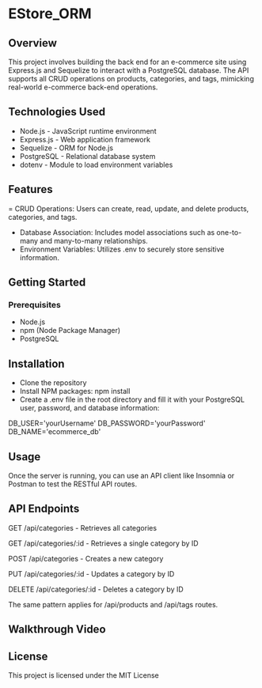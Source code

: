 # EStore_ORM
## Overview
This project involves building the back end for an e-commerce site using Express.js and Sequelize to interact with a PostgreSQL database. The API supports all CRUD operations on products, categories, and tags, mimicking real-world e-commerce back-end operations.

## Technologies Used
- Node.js - JavaScript runtime environment
- Express.js - Web application framework
- Sequelize - ORM for Node.js
- PostgreSQL - Relational database system
- dotenv - Module to load environment variables
## Features
= CRUD Operations: Users can create, read, update, and delete products, categories, and tags.
- Database Association: Includes model associations such as one-to-many and many-to-many relationships.
- Environment Variables: Utilizes .env to securely store sensitive information.
## Getting Started
### Prerequisites
- Node.js
- npm (Node Package Manager)
- PostgreSQL
## Installation
- Clone the repository
- Install NPM packages: npm install
- Create a .env file in the root directory and fill it with your PostgreSQL user, password, and database information:
  
DB_USER='yourUsername'
DB_PASSWORD='yourPassword'
DB_NAME='ecommerce_db'

## Usage
Once the server is running, you can use an API client like Insomnia or Postman to test the RESTful API routes.

## API Endpoints

GET /api/categories - Retrieves all categories

GET /api/categories/:id - Retrieves a single category by ID

POST /api/categories - Creates a new category

PUT /api/categories/:id - Updates a category by ID

DELETE /api/categories/:id - Deletes a category by ID

The same pattern applies for /api/products and /api/tags routes.

## Walkthrough Video

## License
This project is licensed under the MIT License
